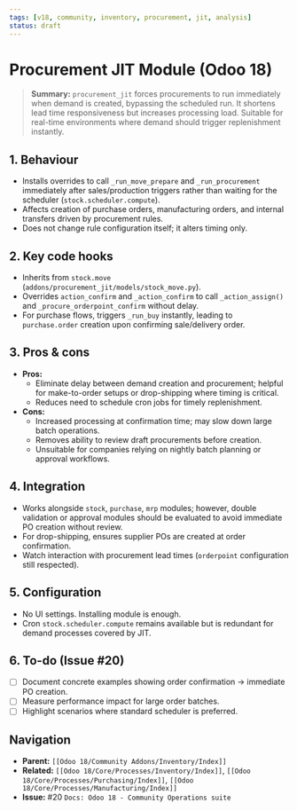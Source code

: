 ```yaml
---
tags: [v18, community, inventory, procurement, jit, analysis]
status: draft
---
```


# Procurement JIT Module (Odoo 18)

> **Summary:** `procurement_jit` forces procurements to run immediately when demand is created, bypassing the scheduled run. It shortens lead time responsiveness but increases processing load. Suitable for real-time environments where demand should trigger replenishment instantly.

## 1. Behaviour
- Installs overrides to call `_run_move_prepare` and `_run_procurement` immediately after sales/production triggers rather than waiting for the scheduler (`stock.scheduler.compute`).
- Affects creation of purchase orders, manufacturing orders, and internal transfers driven by procurement rules.
- Does not change rule configuration itself; it alters timing only.

## 2. Key code hooks
- Inherits from `stock.move` (`addons/procurement_jit/models/stock_move.py`).
- Overrides `action_confirm` and `_action_confirm` to call `_action_assign()` and `_procure_orderpoint_confirm` without delay.
- For purchase flows, triggers `_run_buy` instantly, leading to `purchase.order` creation upon confirming sale/delivery order.

## 3. Pros & cons
- **Pros:**
  - Eliminate delay between demand creation and procurement; helpful for make-to-order setups or drop-shipping where timing is critical.
  - Reduces need to schedule cron jobs for timely replenishment.
- **Cons:**
  - Increased processing at confirmation time; may slow down large batch operations.
  - Removes ability to review draft procurements before creation.
  - Unsuitable for companies relying on nightly batch planning or approval workflows.

## 4. Integration
- Works alongside `stock`, `purchase`, `mrp` modules; however, double validation or approval modules should be evaluated to avoid immediate PO creation without review.
- For drop-shipping, ensures supplier POs are created at order confirmation.
- Watch interaction with procurement lead times (`orderpoint` configuration still respected).

## 5. Configuration
- No UI settings. Installing module is enough.
- Cron `stock.scheduler.compute` remains available but is redundant for demand processes covered by JIT.

## 6. To-do (Issue #20)
- [ ] Document concrete examples showing order confirmation -> immediate PO creation.
- [ ] Measure performance impact for large order batches.
- [ ] Highlight scenarios where standard scheduler is preferred.

## Navigation
- **Parent:** `[[Odoo 18/Community Addons/Inventory/Index]]`
- **Related:** `[[Odoo 18/Core/Processes/Inventory/Index]]`, `[[Odoo 18/Core/Processes/Purchasing/Index]]`, `[[Odoo 18/Core/Processes/Manufacturing/Index]]`
- **Issue:** #20 `Docs: Odoo 18 - Community Operations suite`
